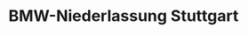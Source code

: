 ---
title: "BMW-Niederlassung Stuttgart"
url: /stuttgart/bmw-niederlassung-stuttgart-untere-waldplaetze-2/
shop: Autohaus
---